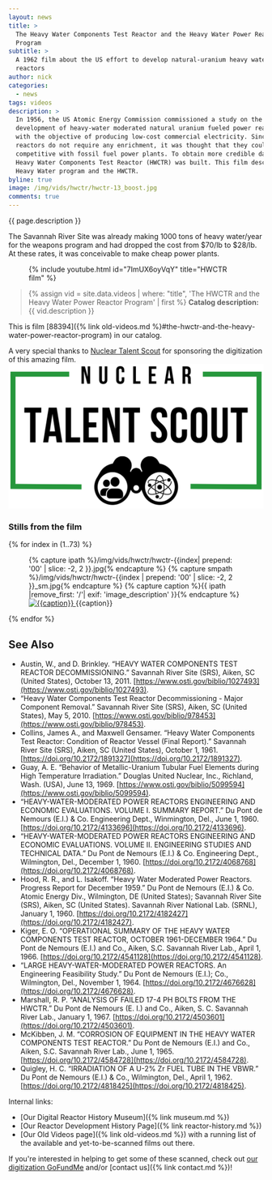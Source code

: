 ```yaml
---
layout: news
title: >
  The Heavy Water Components Test Reactor and the Heavy Water Power Reactor
  Program
subtitle: >
  A 1962 film about the US effort to develop natural-uranium heavy water power
  reactors
author: nick
categories:
  - news
tags: videos
description: >
  In 1956, the US Atomic Energy Commission commissioned a study on the
  development of heavy-water moderated natural uranium fueled power reactors
  with the objective of producing low-cost commercial electricity. Since these
  reactors do not require any enrichment, it was thought that they could be cost
  competitive with fossil fuel power plants. To obtain more credible data, the
  Heavy Water Components Test Reactor (HWCTR) was built. This film describes the
  Heavy Water program and the HWCTR.
byline: true
image: /img/vids/hwctr/hwctr-13_boost.jpg
comments: true
---
```


<div class="row">
<div class="col-md-8" markdown="1">

{{ page.description }}

The Savannah River Site was already making 1000 tons of heavy water/year for
the weapons program and had dropped the cost from $70/lb to $28/lb. At these
rates, it was conceivable to make cheap power plants.

<figure>
<div class="ratio ratio-16x9"> 
{% include youtube.html id="7ImUX6oyVqY" title="HWCTR film" %}
</div>
</figure>

<blockquote class="blockquote">
{% assign vid = site.data.videos | where: "title", 'The HWCTR and the Heavy Water Power Reactor Program' | first %} 
<b>Catalog description: </b> {{ vid.description }} 
</blockquote>

This is film [88394]({% link old-videos.md
%}#the-hwctr-and-the-heavy-water-power-reactor-program) in our catalog.

<div class="row align-items-center">
<div class="col-10">
A very special thanks to <a href="https://nucleartalentscout.com">Nuclear Talent
Scout</a> for sponsoring the digitization of this amazing film.
</div>
<div class="col-2">
<a href="https://nucleartalentscout.com"><img src="/img/vids/anppr/nts-logo.png"
class="img-fluid" alt="NTS logo"></a>
</div>
</div>

</div>
</div>

<div class="row">
<div class="col-md-12" markdown="1">

### Stills from the film

<div class="row">
 {% for index in (1..73) %} 
  <div class="col col-3 col-sm-4 col-xs-2 col-md-2 col-lg-2 col-xl-2 p-1">
    <figure class="figure p-0 m-0">
    {% capture ipath %}/img/vids/hwctr/hwctr-{{index| prepend: '00' | slice: -2, 2 }}.jpg{% endcapture %} 
    {% capture smpath %}/img/vids/hwctr/hwctr-{{index | prepend: '00' | slice: -2, 2 }}_sm.jpg{% endcapture %}
    {% capture caption %}{{ ipath |remove_first: '/'| exif: 'image_description' }}{% endcapture %}
     <a
        href="{{ipath}}"
      >
        <img
          src="{{smpath}}"
          class="img-fluid"
          alt="{{caption}}"
        />
      </a>
      <caption>{{caption}}</caption>
    </figure>
  </div>
 {% endfor %}
  </div>
</div>
</div>

<div class="row">
<div class="col-md-8" markdown="1">

## See Also

- Austin, W., and D. Brinkley. “HEAVY WATER COMPONENTS TEST REACTOR
  DECOMMISSIONING.” Savannah River Site (SRS), Aiken, SC (United States), October
  13, 2011.
  [https://www.osti.gov/biblio/1027493](https://www.osti.gov/biblio/1027493).
- “Heavy Water Components Test Reactor Decommissioning - Major Component
  Removal.” Savannah River Site (SRS), Aiken, SC (United States), May 5, 2010.
  [https://www.osti.gov/biblio/978453](https://www.osti.gov/biblio/978453).
- Collins, James A., and Maxwell Gensamer. “Heavy Water Components Test Reactor:
  Condition of Reactor Vessel (Final Report).” Savannah River Site (SRS), Aiken,
  SC (United States), October 1, 1961.
  [https://doi.org/10.2172/1891327](https://doi.org/10.2172/1891327).
- Guay, A. E. “Behavior of Metallic-Uranium Tubular Fuel Elements during High
  Temperature Irradiation.” Douglas United Nuclear, Inc., Richland, Wash. (USA),
  June 13, 1969.
  [https://www.osti.gov/biblio/5099594](https://www.osti.gov/biblio/5099594).
- “HEAVY-WATER-MODERATED POWER REACTORS ENGINEERING AND ECONOMIC EVALUATIONS.
  VOLUME I. SUMMARY REPORT.” Du Pont de Nemours (E.I.) & Co. Engineering Dept.,
  Winmington, Del., June 1, 1960.
  [https://doi.org/10.2172/4133696](https://doi.org/10.2172/4133696).
- “HEAVY-WATER-MODERATED POWER REACTORS ENGINEERING AND ECONOMIC EVALUATIONS.
  VOLUME II. ENGINEERING STUDIES AND TECHNICAL DATA.” Du Pont de Nemours (E.I.) &
  Co. Engineering Dept., Wilmington, Del., December 1, 1960.
  [https://doi.org/10.2172/4068768](https://doi.org/10.2172/4068768).
- Hood, R. R., and L. Isakoff. “Heavy Water Moderated Power Reactors. Progress
  Report for December 1959.” Du Pont de Nemours (E.I.) & Co. Atomic Energy Div.,
  Wilmington, DE (United States); Savannah River Site (SRS), Aiken, SC (United
  States). Savannah River National Lab. (SRNL), January 1, 1960.
  [https://doi.org/10.2172/4182427](https://doi.org/10.2172/4182427).
- Kiger, E. O. “OPERATIONAL SUMMARY OF THE HEAVY WATER COMPONENTS TEST REACTOR,
  OCTOBER 1961-DECEMBER 1964.” Du Pont de Nemours (E.I.) and Co., Aiken, S.C.
  Savannah River Lab., April 1, 1966.
  [https://doi.org/10.2172/4541128](https://doi.org/10.2172/4541128).
- “LARGE HEAVY-WATER-MODERATED POWER REACTORS. An Engineering Feasibility
  Study.” Du Pont de Nemours (E.I.); Co., Wilmington, Del., November 1, 1964.
  [https://doi.org/10.2172/4676628](https://doi.org/10.2172/4676628).
- Marshall, R. P. “ANALYSIS OF FAILED 17-4 PH BOLTS FROM THE HWCTR.” Du Pont de
  Nemours (E. I.) and Co., Aiken, S. C. Savannah River Lab., January 1, 1967.
  [https://doi.org/10.2172/4503601](https://doi.org/10.2172/4503601).
- McKibben, J. M. “CORROSION OF EQUIPMENT IN THE HEAVY WATER COMPONENTS TEST
  REACTOR.” Du Pont de Nemours (E.I.) and Co., Aiken, S.C. Savannah River Lab.,
  June 1, 1965.
  [https://doi.org/10.2172/4584728](https://doi.org/10.2172/4584728).
- Quigley, H. C. “IRRADIATION OF A U-2% Zr FUEL TUBE IN THE VBWR.” Du Pont de
  Nemours (E.I.) & Co., Wilmington, Del., April 1, 1962.
  [https://doi.org/10.2172/4818425](https://doi.org/10.2172/4818425).

Internal links:

- [Our Digital Reactor History Museum]({% link museum.md %})
- [Our Reactor Development History Page]({% link reactor-history.md %})
- [Our Old Videos page]({% link old-videos.md %}) with a running list of the
  available and yet-to-be-scanned films out there.

If you're interested in helping to get some of these scanned, check out [our
digitization
GoFundMe](https://www.gofundme.com/f/the-digitization-of-old-nuclear-energy-videos)
and/or [contact us]({% link contact.md %})!

</div>
</div>
